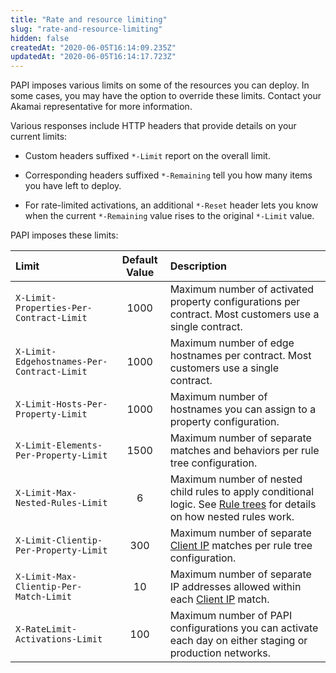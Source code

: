 ```yaml
---
title: "Rate and resource limiting"
slug: "rate-and-resource-limiting"
hidden: false
createdAt: "2020-06-05T16:14:09.235Z"
updatedAt: "2020-06-05T16:14:17.723Z"
---
```

PAPI imposes various limits on some of the resources you can deploy.
In some cases, you may have the option to override these limits.
Contact your Akamai representative for more information.

Various responses include HTTP headers that provide details on your
current limits:

- Custom headers suffixed `*-Limit` report on the overall limit.

- Corresponding headers suffixed `*-Remaining` tell you how many items
you have left to deploy.

- For rate-limited activations, an additional `*-Reset` header lets
you know when the current `*-Remaining` value rises to the original
`*-Limit` value.

PAPI imposes these limits:

| Limit | Default Value | Description |
| :--- | :--: | :--- |
| `X-Limit-Properties-Per-Contract-Limit` | 1000 | Maximum number of activated property configurations per contract. Most customers use a single contract. |
| `X-Limit-Edgehostnames-Per-Contract-Limit` | 1000 | Maximum number of edge hostnames per contract. Most customers use a single contract. |
| `X-Limit-Hosts-Per-Property-Limit` | 1000 | Maximum number of hostnames you can assign to a property configuration. |
| `X-Limit-Elements-Per-Property-Limit` | 1500 | Maximum number of separate matches and behaviors per rule tree configuration. |
| `X-Limit-Max-Nested-Rules-Limit` | 6 | Maximum number of nested child rules to apply conditional logic. See [Rule trees](#ruletrees) for details on how nested rules work. |
| `X-Limit-Clientip-Per-Property-Limit` | 300 | Maximum number of separate [Client IP](https://developer.akamai.com/api/core_features/property_manager/vlatest.html#clientip) matches per rule tree configuration. |
| `X-Limit-Max-Clientip-Per-Match-Limit` | 10 | Maximum number of separate IP addresses allowed within each [Client IP](https://developer.akamai.com/api/core_features/property_manager/vlatest.html#clientip) match. |
| `X-RateLimit-Activations-Limit` | 100 | Maximum number of PAPI configurations you can activate each day on either staging or production networks. |